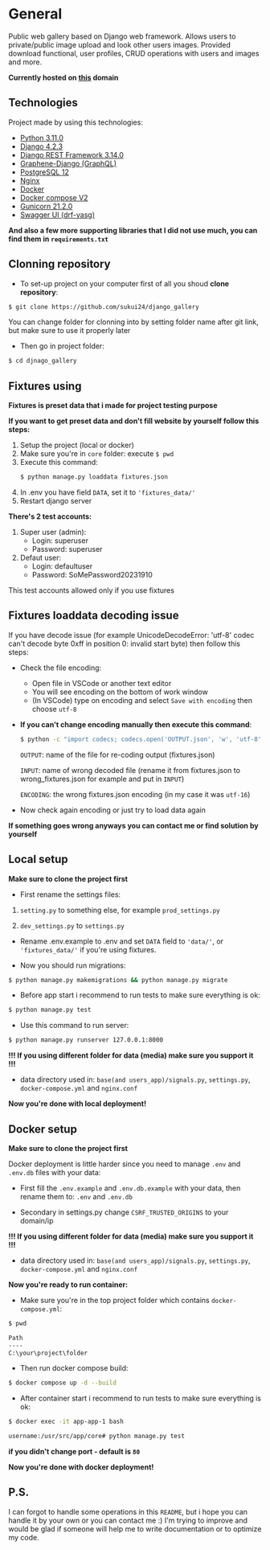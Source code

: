 # General
Public web gallery based on Django web framework. Allows users to private/public image upload and look other users images. Provided download functional, user profiles, CRUD operations with users and images and more.

**Currently hosted on [this](https://automode.asion.tk/) domain**

## Technologies
Project made by using this technologies:
* [Python 3.11.0](https://www.python.org/)
* [Django 4.2.3](https://www.djangoproject.com/)
* [Django REST Framework 3.14.0](https://www.django-rest-framework.org/)
* [Graphene-Django (GraphQL)](https://docs.graphene-python.org/projects/django/en/latest/)
* [PostgreSQL 12](https://www.postgresql.org/)
* [Nginx](https://nginx.org/)
* [Docker](https://www.docker.com/)
* [Docker compose V2](https://docs.docker.com/compose/)
* [Gunicorn 21.2.0](https://gunicorn.org/)
* [Swagger UI (drf-yasg)](https://drf-yasg.readthedocs.io/en/stable/)

**And also a few more supporting libraries that I did not use much, you can find them in `requirements.txt`**

## Clonning repository
* To set-up project on your computer first of all you shoud **clone repository**:
```bash
$ git clone https://github.com/sukui24/django_gallery
```
You can change folder for clonning into by setting folder name after git link, but make sure to use it properly later

* Then go in project folder:
```bash
$ cd djnago_gallery
```

## Fixtures using
**Fixtures is preset data that i made for project testing purpose**

**If you want to get preset data and don't fill website by yourself follow this steps:**
 1. Setup the project (local or docker)
 2. Make sure you're in `core` folder: execute ```$ pwd```
 3. Execute this command:
    ```bash
    $ python manage.py loaddata fixtures.json
    ```
 4. In .env you have field `DATA`, set it to `'fixtures_data/'`
 5. Restart django server

**There's 2 test accounts:**
1. Super user (admin):
   * Login: superuser
   * Password: superuser
2. Defaut user:
   * Login: defaultuser
   * Password: SoMePassword20231910
 
This test accounts allowed only if you use fixtures

## Fixtures loaddata decoding issue
If you have decode issue (for example UnicodeDecodeError: 'utf-8' codec can't decode byte 0xff in position 0: invalid start byte) then follow this steps:
* Check the file encoding:
    - Open file in VSCode or another text editor
    - You will see encoding on the bottom of work window
    - (In VSCode) type on encoding and select `Save with encoding` then choose `utf-8`

* **If you can't change encoding manually then execute this command**:
  ```bash
  $ python -c "import codecs; codecs.open('OUTPUT.json', 'w', 'utf-8').write(codecs.open('INPUT.json', 'r', 'ENCODING')
  ```
  `OUTPUT`: name of the file for re-coding output (fixtures.json)
  
  `INPUT`: name of wrong decoded file (rename it from fixtures.json to wrong_fixtures.json for example and put in `INPUT`)
  
  `ENCODING`: the wrong fixtures.json encoding (in my case it was `utf-16`)
  
* Now check again encoding or just try to load data again

**If something goes wrong anyways you can contact me or find solution by yourself** 

## Local setup

**Make sure to clone the project first**

* First rename the settings files:

1. `setting.py` to something else, for example `prod_settings.py`

2. `dev_settings.py` to `settings.py`

* Rename .env.example to .env and set `DATA` field to `'data/'`, or `'fixtures_data/'` if you're using fixtures. 

* Now you should run migrations:
```bash
$ python manage.py makemigrations && python manage.py migrate
```

* Before app start i recommend to run tests to make sure everything is ok:
```bash
$ python manage.py test
```

* Use this command to run server:
```bash
$ python manage.py runserver 127.0.0.1:8000
```

**!!! If you using different folder for data (media) make sure you support it !!!**
* data directory used in: `base(and users_app)/signals.py`, `settings.py`, `docker-compose.yml` and `nginx.conf`

**Now you're done with local deployment!**

## Docker setup

**Make sure to clone the project first**

Docker deployment is little harder since you need to manage `.env` and `.env.db` files with your data:

* First fill the `.env.example` and `.env.db.example` with your data, then rename them to: `.env` and `.env.db`

* Secondary in settings.py change `CSRF_TRUSTED_ORIGINS` to your domain/ip

**!!! If you using different folder for data (media) make sure you support it !!!**
* data directory used in: `base(and users_app)/signals.py`, `settings.py`, `docker-compose.yml` and `nginx.conf`

**Now you're ready to run container:**
* Make sure you're in the top project folder which contains `docker-compose.yml`:
```bash
$ pwd

Path
----
C:\your\project\folder
```

* Then run docker compose build:
```bash
$ docker compose up -d --build
```

* After container start i recommend to run tests to make sure everything is ok:
```bash
$ docker exec -it app-app-1 bash
```
```bash
username:/usr/src/app/core# python manage.py test
```

**if you didn't change port - default is `80`**

**Now you're done with docker deployment!**
## P.S.
I can forgot to handle some operations in this `README`, but i hope you can handle it by your own or you can contact me :)
I'm trying to improve and would be glad if someone will help me to write documentation or to optimize my code.
